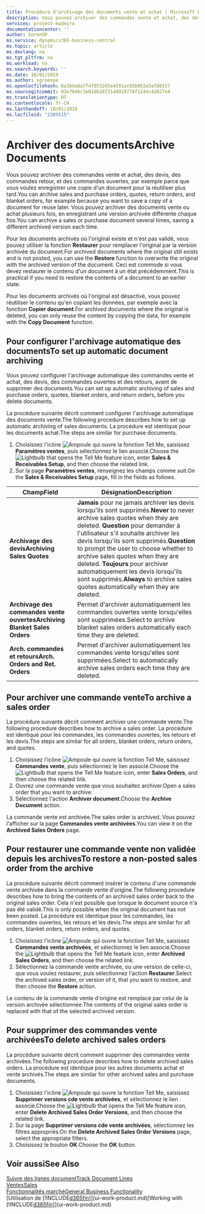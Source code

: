 ```yaml
---
title: Procédure d'archivage des documents vente et achat | Microsoft Docs
description: Vous pouvez archiver des commandes vente et achat, des devis, des retours et des commandes ouvertes, et vous pouvez utiliser le document archivé pour recréer le document d'origine.
services: project-madeira
documentationcenter: ''
author: SorenGP
ms.service: dynamics365-business-central
ms.topic: article
ms.devlang: na
ms.tgt_pltfrm: na
ms.workload: na
ms.search.keywords: ''
ms.date: 10/01/2019
ms.author: sgroespe
ms.openlocfilehash: 8a3bda8a7f4f953265e4191ac65b052e5af80157
ms.sourcegitcommit: 02e704bc3e01d62072144919774f1244c42827e4
ms.translationtype: HT
ms.contentlocale: fr-CH
ms.lasthandoff: 10/01/2019
ms.locfileid: "2305515"
---
```

# <a name="archive-documents"></a><span data-ttu-id="40cd4-103">Archiver des documents</span><span class="sxs-lookup"><span data-stu-id="40cd4-103">Archive Documents</span></span>
<span data-ttu-id="40cd4-104">Vous pouvez archiver des commandes vente et achat, des devis, des commandes retour, et des commandes ouvertes, par exemple parce que vous voulez enregistrer une copie d'un document pour la réutiliser plus tard.</span><span class="sxs-lookup"><span data-stu-id="40cd4-104">You can archive sales and purchase orders, quotes, return orders, and blanket orders, for example because you want to save a copy of a document for reuse later.</span></span> <span data-ttu-id="40cd4-105">Vous pouvez archiver des documents vente ou achat plusieurs fois, en enregistrant une version archivée différente chaque fois.</span><span class="sxs-lookup"><span data-stu-id="40cd4-105">You can archive a sales or purchase document several times, saving a different archived version each time.</span></span>

<span data-ttu-id="40cd4-106">Pour les documents archivés où l'original existe et n'est pas validé, vous pouvez utiliser la fonction **Restaurer** pour remplacer l'original par la version archivée du document.</span><span class="sxs-lookup"><span data-stu-id="40cd4-106">For archived documents where the original still exists and is not posted, you can use the **Restore** function to overwrite the original with the archived version of the document.</span></span> <span data-ttu-id="40cd4-107">Ceci est commode si vous devez restaurer le contenu d'un document à un état précédemment.</span><span class="sxs-lookup"><span data-stu-id="40cd4-107">This is practical if you need to restore the contents of a document to an earlier state.</span></span>

<span data-ttu-id="40cd4-108">Pour les documents archivés où l'original est désactivé, vous pouvez réutiliser le contenu qu'en copiant les données, par exemple avec la fonction **Copier document**.</span><span class="sxs-lookup"><span data-stu-id="40cd4-108">For archived documents where the original is deleted, you can only reuse the content by copying the data, for example with the **Copy Document** function.</span></span>   

## <a name="to-set-up-automatic-document-archiving"></a><span data-ttu-id="40cd4-109">Pour configurer l'archivage automatique des documents</span><span class="sxs-lookup"><span data-stu-id="40cd4-109">To set up automatic document archiving</span></span>  
<span data-ttu-id="40cd4-110">Vous pouvez configurer l'archivage automatique des commandes vente et achat, des devis, des commandes ouvertes et des retours, avant de supprimer des documents.</span><span class="sxs-lookup"><span data-stu-id="40cd4-110">You can set up automatic archiving of sales and purchase orders, quotes, blanket orders, and return orders, before you delete documents.</span></span>

<span data-ttu-id="40cd4-111">La procédure suivante décrit comment configurer l'archivage automatique des documents vente.</span><span class="sxs-lookup"><span data-stu-id="40cd4-111">The following procedure describes how to set up automatic archiving of sales documents.</span></span> <span data-ttu-id="40cd4-112">La procédure est identique pour les documents achat.</span><span class="sxs-lookup"><span data-stu-id="40cd4-112">The steps are similar for purchase documents.</span></span>
1.  <span data-ttu-id="40cd4-113">Choisissez l'icône ![Ampoule qui ouvre la fonction Tell Me](media/ui-search/search_small.png "Dites-moi ce que vous voulez faire"), saisissez **Paramètres ventes**, puis sélectionnez le lien associé.</span><span class="sxs-lookup"><span data-stu-id="40cd4-113">Choose the ![Lightbulb that opens the Tell Me feature](media/ui-search/search_small.png "Tell me what you want to do") icon, enter **Sales & Receivables Setup**, and then choose the related link.</span></span>
2. <span data-ttu-id="40cd4-114">Sur la page **Paramètres ventes**, renseignez les champs comme suit.</span><span class="sxs-lookup"><span data-stu-id="40cd4-114">On the **Sales & Receivables Setup** page, fill in the fields as follows.</span></span>

|<span data-ttu-id="40cd4-115">Champ</span><span class="sxs-lookup"><span data-stu-id="40cd4-115">Field</span></span>|<span data-ttu-id="40cd4-116">Désignation</span><span class="sxs-lookup"><span data-stu-id="40cd4-116">Description</span></span>|
|-----|-----------|
|<span data-ttu-id="40cd4-117">**Archivage des devis**</span><span class="sxs-lookup"><span data-stu-id="40cd4-117">**Archiving Sales Quotes**</span></span>|<span data-ttu-id="40cd4-118">**Jamais** pour ne jamais archiver les devis lorsqu'ils sont supprimés.</span><span class="sxs-lookup"><span data-stu-id="40cd4-118">**Never** to never archive sales quotes when they are deleted.</span></span> <span data-ttu-id="40cd4-119">**Question** pour demander à l'utilisateur s'il souhaite archiver les devis lorsqu'ils sont supprimés.</span><span class="sxs-lookup"><span data-stu-id="40cd4-119">**Question** to prompt the user to choose whether to archive sales quotes when they are deleted.</span></span> <span data-ttu-id="40cd4-120">**Toujours** pour archiver automatiquement les devis lorsqu'ils sont supprimés.</span><span class="sxs-lookup"><span data-stu-id="40cd4-120">**Always** to archive sales quotes automatically when they are deleted.</span></span>|
|<span data-ttu-id="40cd4-121">**Archivage des commandes vente ouvertes**</span><span class="sxs-lookup"><span data-stu-id="40cd4-121">**Archiving Blanket Sales Orders**</span></span>|<span data-ttu-id="40cd4-122">Permet d'archiver automatiquement les commandes ouvertes vente lorsqu'elles sont supprimées.</span><span class="sxs-lookup"><span data-stu-id="40cd4-122">Select to archive blanket sales orders automatically each time they are deleted.</span></span>|
|<span data-ttu-id="40cd4-123">**Arch. commandes et retours**</span><span class="sxs-lookup"><span data-stu-id="40cd4-123">**Arch. Orders and Ret. Orders**</span></span>|<span data-ttu-id="40cd4-124">Permet d'archiver automatiquement les commandes vente lorsqu'elles sont supprimées.</span><span class="sxs-lookup"><span data-stu-id="40cd4-124">Select to automatically archive sales orders each time they are deleted.</span></span>|

## <a name="to-archive-a-sales-order"></a><span data-ttu-id="40cd4-125">Pour archiver une commande vente</span><span class="sxs-lookup"><span data-stu-id="40cd4-125">To archive a sales order</span></span>
<span data-ttu-id="40cd4-126">La procédure suivante décrit comment archiver une commande vente.</span><span class="sxs-lookup"><span data-stu-id="40cd4-126">The following procedure describes how to archive a sales order.</span></span> <span data-ttu-id="40cd4-127">La procédure est identique pour les commandes, les commandes ouvertes, les retours et les devis.</span><span class="sxs-lookup"><span data-stu-id="40cd4-127">The steps are similar for all orders, blanket orders, return orders, and quotes.</span></span>

1.  <span data-ttu-id="40cd4-128">Choisissez l'icône ![Ampoule qui ouvre la fonction Tell Me](media/ui-search/search_small.png "Dites-moi ce que vous voulez faire"), saisissez **Commandes vente**, puis sélectionnez le lien associé.</span><span class="sxs-lookup"><span data-stu-id="40cd4-128">Choose the ![Lightbulb that opens the Tell Me feature](media/ui-search/search_small.png "Tell me what you want to do") icon, enter **Sales Orders**, and then choose the related link.</span></span>  
2.  <span data-ttu-id="40cd4-129">Ouvrez une commande vente que vous souhaitez archiver.</span><span class="sxs-lookup"><span data-stu-id="40cd4-129">Open a sales order that you want to archive.</span></span>  
3.  <span data-ttu-id="40cd4-130">Sélectionnez l'action **Archiver document**.</span><span class="sxs-lookup"><span data-stu-id="40cd4-130">Choose the **Archive Document** action.</span></span>

<span data-ttu-id="40cd4-131">La commande vente est archivée.</span><span class="sxs-lookup"><span data-stu-id="40cd4-131">The sales order is archived.</span></span> <span data-ttu-id="40cd4-132">Vous pouvez l'afficher sur la page **Commandes vente archivées**.</span><span class="sxs-lookup"><span data-stu-id="40cd4-132">You can view it on the **Archived Sales Orders** page.</span></span>

## <a name="to-restore-a-non-posted-sales-order-from-the-archive"></a><span data-ttu-id="40cd4-133">Pour restaurer une commande vente non validée depuis les archives</span><span class="sxs-lookup"><span data-stu-id="40cd4-133">To restore a non-posted sales order from the archive</span></span>
<span data-ttu-id="40cd4-134">La procédure suivante décrit comment insérer le contenu d'une commande vente archivée dans la commande vente d'origine.</span><span class="sxs-lookup"><span data-stu-id="40cd4-134">The following procedure describes how to bring the contents of an archived sales order back to the original sales order.</span></span> <span data-ttu-id="40cd4-135">Cela n'est possible que lorsque le document source n'a pas été validé.</span><span class="sxs-lookup"><span data-stu-id="40cd4-135">This is only possible when the original document has not been posted.</span></span> <span data-ttu-id="40cd4-136">La procédure est identique pour les commandes, les commandes ouvertes, les retours et les devis.</span><span class="sxs-lookup"><span data-stu-id="40cd4-136">The steps are similar for all orders, blanket orders, return orders, and quotes.</span></span>

1. <span data-ttu-id="40cd4-137">Choisissez l'icône ![Ampoule qui ouvre la fonction Tell Me](media/ui-search/search_small.png "Dites-moi ce que vous voulez faire"), saisissez **Commandes vente archivées**, et sélectionnez le lien associé.</span><span class="sxs-lookup"><span data-stu-id="40cd4-137">Choose the ![Lightbulb that opens the Tell Me feature](media/ui-search/search_small.png "Tell me what you want to do") icon, enter **Archived Sales Orders**, and then choose the related link.</span></span>
2. <span data-ttu-id="40cd4-138">Sélectionnez la commande vente archivée, ou une version de celle-ci, que vous voulez restaurer, puis sélectionnez l'action **Restaurer**.</span><span class="sxs-lookup"><span data-stu-id="40cd4-138">Select the archived sales order, or version of it, that you want to restore, and then choose the **Restore** action.</span></span>  

<span data-ttu-id="40cd4-139">Le contenu de la commande vente d'origine est remplacé par celui de la version archivée sélectionnée.</span><span class="sxs-lookup"><span data-stu-id="40cd4-139">The contents of the original sales order is replaced with that of the selected archived version.</span></span>

## <a name="to-delete-archived-sales-orders"></a><span data-ttu-id="40cd4-140">Pour supprimer des commandes vente archivées</span><span class="sxs-lookup"><span data-stu-id="40cd4-140">To delete archived sales orders</span></span>
<span data-ttu-id="40cd4-141">La procédure suivante décrit comment supprimer des commandes vente archivées.</span><span class="sxs-lookup"><span data-stu-id="40cd4-141">The following procedure describes how to delete archived sales orders.</span></span> <span data-ttu-id="40cd4-142">La procédure est identique pour les autres documents achat et vente archivés.</span><span class="sxs-lookup"><span data-stu-id="40cd4-142">The steps are similar for other archived sales and purchase documents.</span></span>

1.  <span data-ttu-id="40cd4-143">Choisissez l'icône ![Ampoule qui ouvre la fonction Tell Me](media/ui-search/search_small.png "Dites-moi ce que vous voulez faire"), saisissez **Supprimer versions cde vente archivées**, et sélectionnez le lien associé.</span><span class="sxs-lookup"><span data-stu-id="40cd4-143">Choose the ![Lightbulb that opens the Tell Me feature](media/ui-search/search_small.png "Tell me what you want to do") icon, enter **Delete Archived Sales Order Versions**, and then choose the related link.</span></span>  
2.  <span data-ttu-id="40cd4-144">Sur la page **Supprimer versions cde vente archivées**, sélectionnez les filtres appropriés.</span><span class="sxs-lookup"><span data-stu-id="40cd4-144">On the **Delete Archived Sales Order Versions** page, select the appropriate filters.</span></span>  
3.  <span data-ttu-id="40cd4-145">Choisissez le bouton **OK**.</span><span class="sxs-lookup"><span data-stu-id="40cd4-145">Choose the **OK** button.</span></span>

## <a name="see-also"></a><span data-ttu-id="40cd4-146">Voir aussi</span><span class="sxs-lookup"><span data-stu-id="40cd4-146">See Also</span></span>
[<span data-ttu-id="40cd4-147">Suivre des lignes document</span><span class="sxs-lookup"><span data-stu-id="40cd4-147">Track Document Lines</span></span>](across-how-to-track-document-lines.md)  
[<span data-ttu-id="40cd4-148">Ventes</span><span class="sxs-lookup"><span data-stu-id="40cd4-148">Sales</span></span>](sales-manage-sales.md)  
[<span data-ttu-id="40cd4-149">Fonctionnalités marché</span><span class="sxs-lookup"><span data-stu-id="40cd4-149">General Business Functionality</span></span>](ui-across-business-areas.md)  
<span data-ttu-id="40cd4-150">[Utilisation de [!INCLUDE[d365fin](includes/d365fin_md.md)]](ui-work-product.md)</span><span class="sxs-lookup"><span data-stu-id="40cd4-150">[Working with [!INCLUDE[d365fin](includes/d365fin_md.md)]](ui-work-product.md)</span></span>
